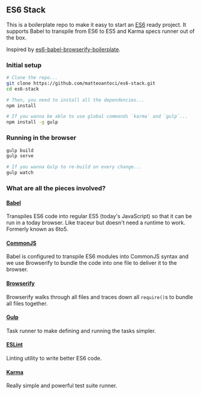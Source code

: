 ## ES6 Stack

This is a boilerplate repo to make it easy to start an [ES6] ready project.
It supports Babel to transpile from ES6 to ES5 and Karma specs runner out of the box.

Inspired by [es6-babel-browserify-boilerplate](https://github.com/thoughtram/es6-6to5-browserify-boilerplate.git).


### Initial setup

```bash
# Clone the repo...
git clone https://github.com/matteoantoci/es6-stack.git
cd es6-stack

# Then, you need to install all the dependencies...
npm install

# If you wanna be able to use global commands `karma` and `gulp`...
npm install -g gulp
```

### Running in the browser
```bash
gulp build
gulp serve

# If you wanna Gulp to re-build on every change...
gulp watch
```


### What are all the pieces involved?

#### [Babel]
Transpiles ES6 code into regular ES5 (today's JavaScript) so that it can be run in a today browser. 
Like traceur but doesn't need a runtime to work. Formerly known as 6to5.

#### [CommonJS]
Babel is configured to transpile ES6 modules into CommonJS syntax and we use Browserify to bundle the code into
one file to deliver it to the browser.

#### [Browserify]
Browserify walks through all files and traces down all `require()`s to bundle all files together.  

#### [Gulp]
Task runner to make defining and running the tasks simpler.

#### [ESLint]
Linting utility to write better ES6 code.

#### [Karma]
Really simple and powerful test suite runner.

[ES6]: http://wiki.ecmascript.org/doku.php?id=harmony:specification_drafts
[Babel]: http://babeljs.io/
[CommonJS]: http://wiki.commonjs.org/wiki/CommonJS
[Browserify]: http://browserify.org/
[Gulp]: http://gulpjs.com/
[ESLint]: http://eslint.org/
[Karma]: http://karma-runner.github.io/